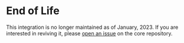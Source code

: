 # End of Life

This integration is no longer maintained as of January, 2023.  If you
are interested in reviving it, please [open an
issue](https://github.com/http4s/http4s/issues/new) on the core
repository.
